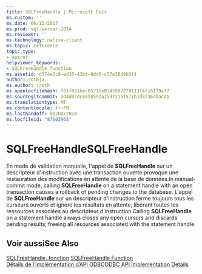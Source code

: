 ```yaml
---
title: SQLFreeHandle | Microsoft Docs
ms.custom: ''
ms.date: 06/13/2017
ms.prod: sql-server-2014
ms.reviewer: ''
ms.technology: native-client
ms.topic: reference
topic_type:
- apiref
helpviewer_keywords:
- SQLFreeHandle function
ms.assetid: d374e5c8-ed35-43bf-8dd6-c37e38d9b5f1
author: rothja
ms.author: jroth
ms.openlocfilehash: f51f031bec05715e0345507278113f4f16179a77
ms.sourcegitcommit: ad4d92dce894592a259721a1571b1d8736abacdb
ms.translationtype: MT
ms.contentlocale: fr-FR
ms.lasthandoff: 08/04/2020
ms.locfileid: "87603965"
---
```

# <a name="sqlfreehandle"></a><span data-ttu-id="e31af-102">SQLFreeHandle</span><span class="sxs-lookup"><span data-stu-id="e31af-102">SQLFreeHandle</span></span>
  <span data-ttu-id="e31af-103">En mode de validation manuelle, l'appel de **SQLFreeHandle** sur un descripteur d'instruction avec une transaction ouverte provoque une restauration des modifications en attente de la base de données.</span><span class="sxs-lookup"><span data-stu-id="e31af-103">In manual-commit mode, calling **SQLFreeHandle** on a statement handle with an open transaction causes a rollback of pending changes to the database.</span></span> <span data-ttu-id="e31af-104">L'appel de **SQLFreeHandle** sur un descripteur d'instruction ferme toujours tous les curseurs ouverts et ignore les résultats en attente, libérant toutes les ressources associées au descripteur d'instruction.</span><span class="sxs-lookup"><span data-stu-id="e31af-104">Calling **SQLFreeHandle** on a statement handle always closes any open cursors and discards pending results, freeing all resources associated with the statement handle.</span></span>  
  
## <a name="see-also"></a><span data-ttu-id="e31af-105">Voir aussi</span><span class="sxs-lookup"><span data-stu-id="e31af-105">See Also</span></span>  
 <span data-ttu-id="e31af-106">[SQLFreeHandle, fonction](https://go.microsoft.com/fwlink/?LinkId=59345) </span><span class="sxs-lookup"><span data-stu-id="e31af-106">[SQLFreeHandle Function](https://go.microsoft.com/fwlink/?LinkId=59345) </span></span>  
 [<span data-ttu-id="e31af-107">Détails de l’implémentation d’API ODBC</span><span class="sxs-lookup"><span data-stu-id="e31af-107">ODBC API Implementation Details</span></span>](odbc-api-implementation-details.md)  
  
  
